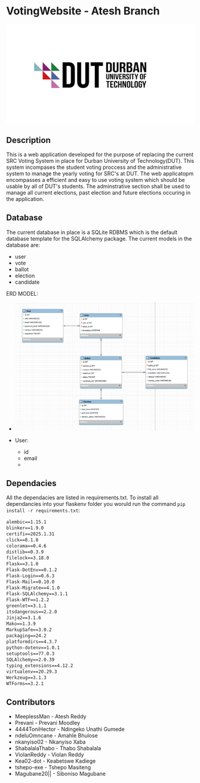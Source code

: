 # VotingWebsite - Atesh Branch
![DUT logo image](/Images/dut-logo.png)

## Description
This is a web application developed for the purpose of replacing the current SRC Voting System in place for Durban University of Technology(DUT). This system incompases the student voting proccess and the administrative system to manage the yearly voting for SRC's at DUT. The web applicatopm encompasses a efficient and easy to use voting system which should be usable by all of DUT's students. The adminstrative section shall be used to manage all current elections, past election and future elections occuring in the application.

## Database
The current database in place is a SQLite RDBMS which is the default database template for the SQLAlchemy package. The current models in the database are:

- user
- vote
- ballot
- election
- candidate

ERD MODEL:

- ![ERD Model](images/erd.png)

- User:
    - id
    - email
    -

## Dependacies
All the dependacies are listed in requirements.txt. To install all dependancies into your flaskenv folder you woruld run the command `pip install -r requirements.txt`:

```
alembic==1.15.1
blinker==1.9.0
certifi==2025.1.31
click==8.1.8
colorama==0.4.6
distlib==0.3.9
filelock==3.18.0
Flask==3.1.0
Flask-DotEnv==0.1.2
Flask-Login==0.6.3
Flask-Mail==0.10.0
Flask-Migrate==4.1.0
Flask-SQLAlchemy==3.1.1
Flask-WTF==1.2.2
greenlet==3.1.1
itsdangerous==2.2.0
Jinja2==3.1.6
Mako==1.3.9
MarkupSafe==3.0.2
packaging==24.2
platformdirs==4.3.7
python-dotenv==1.0.1
setuptools==77.0.3
SQLAlchemy==2.0.39
typing_extensions==4.12.2
virtualenv==20.29.3
Werkzeug==3.1.3
WTForms==3.2.1
```



## Contributors
- MeeplessMan - Atesh Reddy
- Prevani - Prevani Moodley
- 4444ToniHector - Ndingeko Unathi Gumede
- ndeluOmncane - Amahle Bhulose
- nkanyiso02 - Nkanyiso Xaba
- ShabalalaThabo - Thabo Shabalala
- ViolanReddy - Violan Reddy
- Kea02-dot - Keabetswe Kadiege
- tshepo-exe - Tshepo Masiteng
- Magubane20|| - Siboniso Magubane